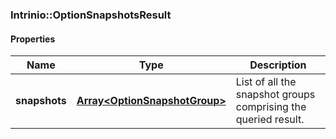 

[//]: # (CLASS:Intrinio::OptionSnapshotsResult)

[//]: # (KIND:object)

### Intrinio::OptionSnapshotsResult

#### Properties

[//]: # (START_DEFINITION)

Name | Type | Description
------------ | ------------- | -------------
**snapshots** | [**Array&lt;OptionSnapshotGroup&gt;**](OptionSnapshotGroup.md) | List of all the snapshot groups comprising the queried result. &nbsp;

[//]: # (END_DEFINITION)


[//]: # (CONTAINED_CLASS:Intrinio::OptionSnapshotGroup)



